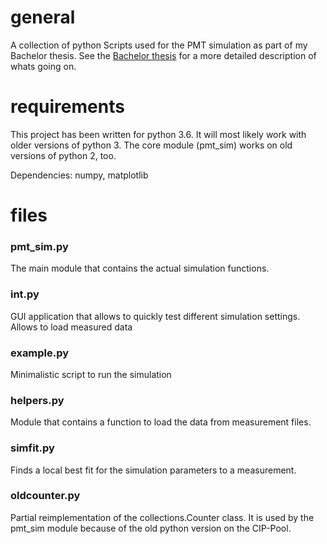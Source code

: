 # general
A collection of python Scripts used for the PMT simulation as part of my Bachelor thesis.
See the [Bachelor thesis](https://www.institut3b.physik.rwth-aachen.de/global/show_document.asp?id=aaaaaaaaaawzven) for a more detailed description of whats going on.
# requirements
This project has been written for python 3.6.
It will most likely work with older versions of python 3.
The core module (pmt_sim) works on old versions of python 2, too.

Dependencies: numpy, matplotlib
# files
### pmt_sim.py
The main module that contains the actual simulation functions.
### int.py
GUI application that allows to quickly test different simulation settings.
Allows to load measured data
### example.py
Minimalistic script to run the simulation
### helpers.py
Module that contains a function to load the data from measurement files.
### simfit.py
Finds a local best fit for the simulation parameters to a measurement.
### oldcounter.py
Partial reimplementation of the collections.Counter class.
It is used by the pmt_sim module because of the old python version on the CIP-Pool.
